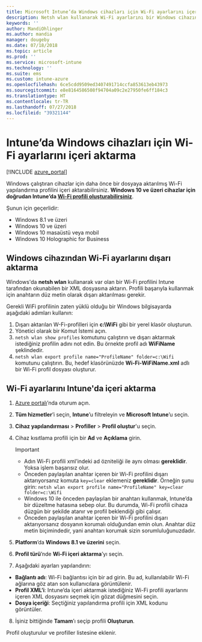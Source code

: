 ```yaml
---
title: Microsoft Intune’da Windows cihazları için Wi-Fi ayarlarını içeri aktarma - Azure | Microsoft Docs
description: Netsh wlan kullanarak Wi-Fi ayarlarını bir Windows cihazından dışarı aktarın. Ardından, Windows 8.1, Windows 10 ve Windows Holographic for Business çalıştıran cihazlara Wi-Fi profili oluşturmak için bu dosyayı Intune’da içeri aktarın.
keywords: ''
author: MandiOhlinger
ms.author: mandia
manager: dougeby
ms.date: 07/18/2018
ms.topic: article
ms.prod: ''
ms.service: microsoft-intune
ms.technology: ''
ms.suite: ems
ms.custom: intune-azure
ms.openlocfilehash: 6ce5cdd9509ed3407491714ccfa853613eb43973
ms.sourcegitcommit: e8e8164586508f94704a09c2e27950fe6ff184c3
ms.translationtype: HT
ms.contentlocale: tr-TR
ms.lasthandoff: 07/27/2018
ms.locfileid: "39321144"
---
```

# <a name="import-wi-fi-settings-for-windows-devices-in-intune"></a>Intune’da Windows cihazları için Wi-Fi ayarlarını içeri aktarma

[!INCLUDE [azure_portal](./includes/azure_portal.md)]

Windows çalıştıran cihazlar için daha önce bir dosyaya aktarılmış Wi-Fi yapılandırma profilini içeri aktarabilirsiniz. **Windows 10 ve üzeri cihazlar için doğrudan Intune’da [Wi-Fi profili oluşturabilirsiniz](wi-fi-settings-windows.md)**.

Şunun için geçerlidir:  
- Windows 8.1 ve üzeri
- Windows 10 ve üzeri
- Windows 10 masaüstü veya mobil
- Windows 10 Holographic for Business

## <a name="export-wi-fi-settings-from-a-windows-device"></a>Windows cihazından Wi-Fi ayarlarını dışarı aktarma

Windows'da **netsh wlan** kullanarak var olan bir Wi-Fi profilini Intune tarafından okunabilen bir XML dosyasına aktarın. Profili başarıyla kullanmak için anahtarın düz metin olarak dışarı aktarılması gerekir.

Gerekli WiFi profilinin zaten yüklü olduğu bir Windows bilgisayarda aşağıdaki adımları kullanın:

1. Dışarı aktarılan W-Fi-profilleri için **c:\WiFi** gibi bir yerel klasör oluşturun.
2. Yönetici olarak bir Komut İstemi açın.
3. `netsh wlan show profiles` komutunu çalıştırın ve dışarı aktarmak istediğiniz profilin adını not edin. Bu örnekte profil adı **WiFiName** şeklindedir.
4. `netsh wlan export profile name="ProfileName" folder=c:\Wifi` komutunu çalıştırın. Bu, hedef klasörünüzde **Wi-Fi-WiFiName.xml** adlı bir Wi-Fi profil dosyası oluşturur.

## <a name="import-the-wi-fi-settings-into-intune"></a>Wi-Fi ayarlarını Intune'da içeri aktarma

1. [Azure portalı](https://portal.azure.com)’nda oturum açın.
2. **Tüm hizmetler**’i seçin, **Intune**’u filtreleyin ve **Microsoft Intune**’u seçin.
3. **Cihaz yapılandırması** > **Profiller** > **Profil oluştur**'u seçin.
4. Cihaz kısıtlama profili için bir **Ad** ve **Açıklama** girin.

    > [!IMPORTANT]
    > - Adın Wi-Fi profili xml’indeki ad özniteliği ile aynı olması **gereklidir**. Yoksa işlem başarısız olur.
    > - Önceden paylaşılan anahtar içeren bir Wi-Fi profilini dışarı aktarıyorsanız komuta `key=clear` eklemeniz **gereklidir**. Örneğin şunu girin: `netsh wlan export profile name="ProfileName" key=clear folder=c:\Wifi`
    > - Windows 10 ile önceden paylaşılan bir anahtarı kullanmak, Intune’da bir düzeltme hatasına sebep olur. Bu durumda, Wi-Fi profili cihaza düzgün bir şekilde atanır ve profil beklendiği gibi çalışır.
    > - Önceden paylaşılan anahtar içeren bir Wi-Fi profilini dışarı aktarıyorsanız dosyanın korumalı olduğundan emin olun. Anahtar düz metin biçimindedir, yani anahtarı korumak sizin sorumluluğunuzdadır.

5. **Platform**’da **Windows 8.1 ve üzerini** seçin.
6. **Profil türü**’nde **Wi-Fi içeri aktarma**’yı seçin.
7. Aşağıdaki ayarları yapılandırın:
  - **Bağlantı adı**: Wi-Fi bağlantısı için bir ad girin. Bu ad, kullanılabilir Wi-Fi ağlarına göz atan son kullanıcılara görüntülenir.
  - **Profil XML’i**: Intune’da içeri aktarmak istediğiniz Wi-Fi profili ayarlarını içeren XML dosyasını seçmek için gözat düğmesini seçin.
  - **Dosya içeriği**: Seçtiğiniz yapılandırma profili için XML kodunu görüntüler.
8. İşiniz bittiğinde **Tamam**’ı seçip profili **Oluşturun**.

Profil oluşturulur ve profiller listesine eklenir.

